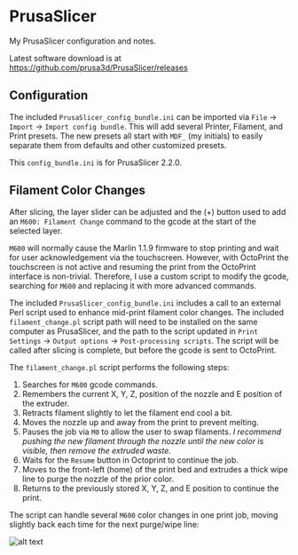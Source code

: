 PrusaSlicer
===========

My PrusaSlicer configuration and notes.

Latest software download is at https://github.com/prusa3d/PrusaSlicer/releases

Configuration
-------------

The included `PrusaSlicer_config_bundle.ini` can be imported via `File` ->
`Import` -> `Import config bundle`. This will add several Printer, Filament,
and Print presets. The new presets all start with `MDF_` (my initials) to
easily separate them from defaults and other customized presets.

This `config_bundle.ini` is for PrusaSlicer 2.2.0.

Filament Color Changes
----------------------

After slicing, the layer slider can be adjusted and the (+) button used to add
an `M600: Filament Change` command to the gcode at the start of the selected
layer.

`M600` will normally cause the Marlin 1.1.9 firmware to stop printing and wait
for user acknowledgement via the touchscreen. However, with OctoPrint the
touchscreen is not active and resuming the print from the OctoPrint interface
is non-trivial. Therefore, I use a custom script to modify the gcode, searching
for `M600` and replacing it with more advanced commands.

The included `PrusaSlicer_config_bundle.ini` includes a call to an external
Perl script used to enhance mid-print filament color changes. The included
`filament_change.pl` script path will need to be installed on the same computer
as PrusaSlicer, and the path to the script updated in `Print Settings` ->
`Output options` -> `Post-processing scripts`. The script will be called after
slicing is complete, but before the gcode is sent to OctoPrint.

The `filament_change.pl` script performs the following steps:

1. Searches for `M600` gcode commands.
1. Remembers the current X, Y, Z, position of the nozzle and E position of the extruder.
1. Retracts filament slightly to let the filament end cool a bit.
1. Moves the nozzle up and away from the print to prevent melting.
1. Pauses the job via `M0` to allow the user to swap filaments.
   _I recommend pushing the new filament through the nozzle until the new
   color is visible, then remove the extruded waste._
1. Waits for the `Resume` button in Octoprint to continue the job.
1. Moves to the front-left (home) of the print bed and extrudes a thick
   wipe line to purge the nozzle of the prior color.
1. Returns to the previously stored X, Y, Z, and E position to continue the print.

The script can handle several `M600` color changes in one print job, moving
slightly back each time for the next purge/wipe line:

![alt text](https://raw.githubusercontent.com/greendog99/3D-Printing/master/PrusaSlicer/wipe-lines.jpeg)
